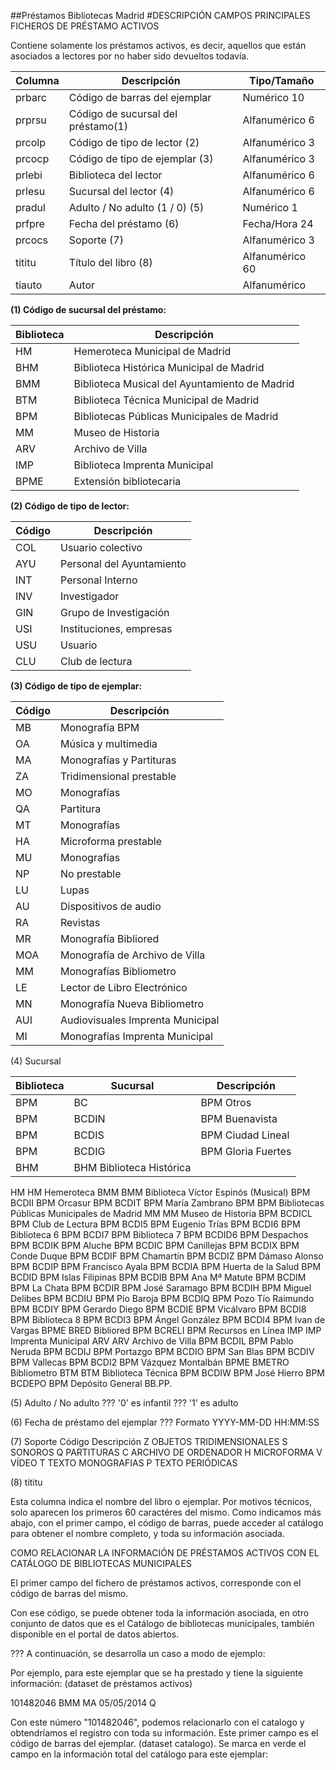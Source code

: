 ##Préstamos Bibliotecas Madrid
#DESCRIPCIÓN CAMPOS PRINCIPALES FICHEROS DE PRÉSTAMO ACTIVOS

Contiene solamente los préstamos activos, es decir, aquellos que están asociados a lectores por no haber sido devueltos todavía.  

Columna |	Descripción 		|				Tipo/Tamaño
--------|---------------|-----------------
prbarc |	Código de barras del ejemplar |				Numérico 10
prprsu |	Código de sucursal del préstamo(1) 	|		Alfanumérico 6
prcolp |	Código de tipo de lector (2)  	|			Alfanumérico 3
prcocp |	Código de tipo de ejemplar (3)  		|		Alfanumérico 3
prlebi |		Biblioteca del lector 		|			Alfanumérico 6
prlesu |	Sucursal del lector 	(4)  |					Alfanumérico 6
pradul |	Adulto / No adulto (1 / 0) (5) | 				Numérico 1
prfpre 	|	Fecha del préstamo (6)  	|				Fecha/Hora 24
prcocs |	Soporte (7)  			|				Alfanumérico 3
tititu	|	Título del libro (8) |						Alfanumérico 60
tiauto		|Autor			|					Alfanumérico



**(1) Código de sucursal del préstamo:**

Biblioteca |	Descripción
-----------|------------
HM  |  	Hemeroteca Municipal de Madrid
BHM |  	Biblioteca Histórica Municipal de Madrid
BMM  | 	Biblioteca Musical del Ayuntamiento de Madrid
BTM  | 	Biblioteca Técnica Municipal de Madrid
BPM  | 	Bibliotecas Públicas Municipales de Madrid
MM   | 	Museo de Historia
ARV  | 	Archivo de Villa
IMP  | 	Biblioteca Imprenta Municipal
BPME | 	Extensión bibliotecaria


**(2)	Código de tipo de lector:**

Código |	Descripción
-------|------------
COL | 	Usuario colectivo
AYU | 	Personal del Ayuntamiento
INT | 	Personal Interno
INV  |	Investigador
GIN | 	Grupo de Investigación
USI | 	Instituciones, empresas
USU | 	Usuario
CLU | 	Club de lectura


**(3)	Código de tipo de ejemplar:**

Código |	Descripción
-------|------------
MB |  	Monografía BPM
OA |  	Música y multimedia
MA  | 	Monografías y Partituras
ZA   |	Tridimensional prestable
MO   |	Monografías
QA   |	Partitura
MT   |	Monografías
HA   |	Microforma prestable
MU   |	Monografías
NP   |	No prestable
LU   |	Lupas
AU   |	Dispositivos de audio
RA   |	Revistas
MR   |	Monografía Bibliored
MOA  |	Monografía de Archivo de Villa
MM   |	Monografías Bibliometro
LE   |	Lector de Libro Electrónico
MN   |	Monografía Nueva Bibliometro
AUI  |	Audiovisuales Imprenta Municipal
MI   |	Monografías Imprenta Municipal


(4) Sucursal 

Biblioteca |	Sucursal |	Descripción
-----------|----------|------------
BPM  | 	BC  |  	BPM Otros
BPM  | 	BCDIN |	BPM Buenavista
BPM  | 	BCDIS |	BPM Ciudad Lineal
BPM  | 	BCDIG |	BPM Gloria Fuertes
BHM  | 	BHM   	Biblioteca Histórica
HM    	HM    	Hemeroteca
BMM   	BMM   	Biblioteca Víctor Espinós (Musical)
BPM   	BCDII 	BPM Orcasur
BPM   	BCDIT 	BPM María Zambrano
BPM   	BPM   	Bibliotecas Públicas Municipales de Madrid
MM    	MM    	Museo de Historia
BPM   	BCDICL	BPM Club de Lectura
BPM   	BCDI5 	BPM Eugenio Trías
BPM   	BCDI6 	BPM Biblioteca 6
BPM   	BCDI7 	BPM Biblioteca 7
BPM   	BCDID6	BPM Despachos
BPM   	BCDIK 	BPM Aluche
BPM   	BCDIC 	BPM Canillejas
BPM   	BCDIX 	BPM Conde Duque
BPM   	BCDIF 	BPM Chamartín
BPM   	BCDIZ 	BPM Dámaso Alonso
BPM   	BCDIP 	BPM Francisco Ayala
BPM   	BCDIA 	BPM Huerta de la Salud
BPM   	BCDID 	BPM Islas Filipinas
BPM   	BCDIB 	BPM Ana Mª Matute
BPM   	BCDIM 	BPM La Chata
BPM   	BCDIR 	BPM José Saramago
BPM   	BCDIH 	BPM Miguel Delibes
BPM   	BCDIU 	BPM Pío Baroja
BPM   	BCDIQ 	BPM Pozo Tío Raimundo
BPM   	BCDIY 	BPM Gerardo Diego
BPM   	BCDIE 	BPM Vicálvaro
BPM   	BCDI8 	BPM Biblioteca 8
BPM   	BCDI3 	BPM Ángel González
BPM   	BCDI4 	BPM Ivan de Vargas
BPME  	BRED  	Bibliored
BPM   	BCRELI	BPM Recursos en Línea
IMP   	IMP   	Imprenta Municipal
ARV   	ARV   	Archivo de Villa
BPM   	BCDIL 	BPM Pablo Neruda
BPM   	BCDIJ 	BPM Portazgo
BPM   	BCDIO 	BPM San Blas
BPM   	BCDIV 	BPM Vallecas
BPM   	BCDI2 	BPM Vázquez Montalbán
BPME  	BMETRO	Bibliometro
BTM   	BTM   	Biblioteca Técnica
BPM   	BCDIW 	BPM José Hierro
BPM   	BCDEPO	BPM Depósito General BB.PP.


(5)  Adulto / No adulto 
???	'0' es infantil
???	'1' es adulto


(6)  Fecha de préstamo del ejemplar
???	Formato YYYY-MM-DD HH:MM:SS


(7) Soporte 
Código	Descripción
Z    	OBJETOS TRIDIMENSIONALES
S    	SONOROS
Q    	PARTITURAS
C    	ARCHIVO DE ORDENADOR
H    	MICROFORMA
V    	VÍDEO
T    	TEXTO MONOGRAFIAS
P    	TEXTO PERIÓDICAS


(8) tititu
 
Esta columna indica el nombre del libro o ejemplar. Por motivos técnicos, solo aparecen los primeros 60 caractéres del mismo. Como indicamos más abajo, con el primer campo, el código de barras, puede acceder al catálogo para obtener el nombre completo, y toda su información asociada.
 
COMO RELACIONAR LA INFORMACIÓN DE  PRÉSTAMOS ACTIVOS CON EL CATÁLOGO DE BIBLIOTECAS MUNICIPALES


El primer campo del fichero de préstamos activos, corresponde con el código de barras del mismo. 

Con ese código, se puede obtener toda la información asociada, en otro conjunto de datos que es el Catálogo de bibliotecas municipales, también disponible en el portal de datos abiertos. 

???	A continuación, se desarrolla un caso a modo de ejemplo:

Por ejemplo, para este ejemplar que se ha prestado y tiene la siguiente información: (dataset de préstamos activos)

101482046	BMM   		MA   				05/05/2014	Q

Con este número "101482046", podemos relacionarlo con el catalogo y obtendríamos el registro con toda su información. Este primer campo es el código de barras del ejemplar. (dataset catalogo). Se marca en verde el campo en la información total del catálogo para este ejemplar:
